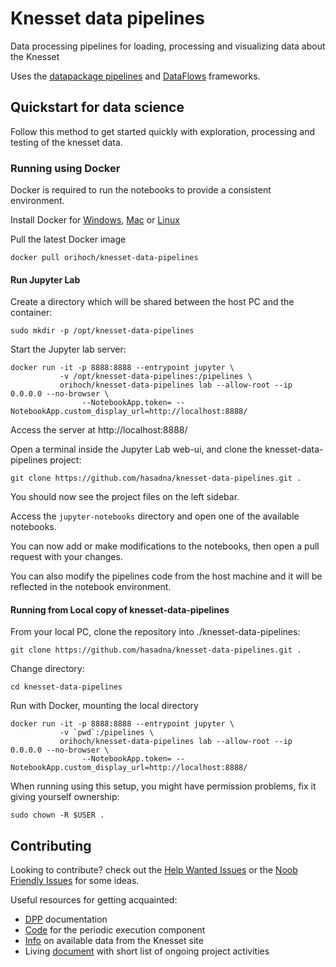 # Knesset data pipelines

Data processing pipelines for loading, processing and visualizing data about the Knesset

Uses the [datapackage pipelines](https://github.com/frictionlessdata/datapackage-pipelines) and [DataFlows](https://github.com/datahq/dataflows) frameworks.

## Quickstart for data science

Follow this method to get started quickly with exploration, processing and testing of the knesset data.

### Running using Docker

Docker is required to run the notebooks to provide a consistent environment.

Install Docker for [Windows](https://store.docker.com/editions/community/docker-ce-desktop-windows),
[Mac](https://store.docker.com/editions/community/docker-ce-desktop-mac) or [Linux](https://docs.docker.com/install/)

Pull the latest Docker image

```
docker pull orihoch/knesset-data-pipelines
```

#### Run Jupyter Lab

Create a directory which will be shared between the host PC and the container:

```
sudo mkdir -p /opt/knesset-data-pipelines
```

Start the Jupyter lab server:

```
docker run -it -p 8888:8888 --entrypoint jupyter \
           -v /opt/knesset-data-pipelines:/pipelines \
           orihoch/knesset-data-pipelines lab --allow-root --ip 0.0.0.0 --no-browser \
                --NotebookApp.token= --NotebookApp.custom_display_url=http://localhost:8888/
```

Access the server at http://localhost:8888/

Open a terminal inside the Jupyter Lab web-ui, and clone the knesset-data-pipelines project:

```
git clone https://github.com/hasadna/knesset-data-pipelines.git .
```

You should now see the project files on the left sidebar.

Access the `jupyter-notebooks` directory and open one of the available notebooks.

You can now add or make modifications to the notebooks, then open a pull request with your changes.

You can also modify the pipelines code from the host machine and it will be reflected in the notebook environment.

#### Running from Local copy of knesset-data-pipelines

From your local PC, clone the repository into ./knesset-data-pipelines:

```
git clone https://github.com/hasadna/knesset-data-pipelines.git .
```

Change directory:

```
cd knesset-data-pipelines
```

Run with Docker, mounting the local directory

```
docker run -it -p 8888:8888 --entrypoint jupyter \
           -v `pwd`:/pipelines \
           orihoch/knesset-data-pipelines lab --allow-root --ip 0.0.0.0 --no-browser \
                --NotebookApp.token= --NotebookApp.custom_display_url=http://localhost:8888/
```

When running using this setup, you might have permission problems, fix it giving yourself ownership:

```
sudo chown -R $USER . 
```

## Contributing

Looking to contribute? check out the [Help Wanted Issues](https://github.com/hasadna/knesset-data-pipelines/issues?q=is%3Aissue+is%3Aopen+label%3A%22help+wanted%22) or the [Noob Friendly Issues](https://github.com/hasadna/knesset-data-pipelines/issues?q=is%3Aissue+is%3Aopen+label%3A%22noob+friendly%22) for some ideas.

Useful resources for getting acquainted:
* [DPP](https://github.com/frictionlessdata/datapackage-pipelines) documentation
* [Code](https://github.com/OriHoch/knesset-data-k8s) for the periodic execution component
* [Info](http://main.knesset.gov.il/Activity/Info/Pages/Databases.aspx) on available data from the Knesset site
* Living [document](https://docs.google.com/document/d/1eeQRrpGYuEJKAAtShPbjFn6i2f_UmQgg1caMTEs93ic/edit) with short list of ongoing project activities

